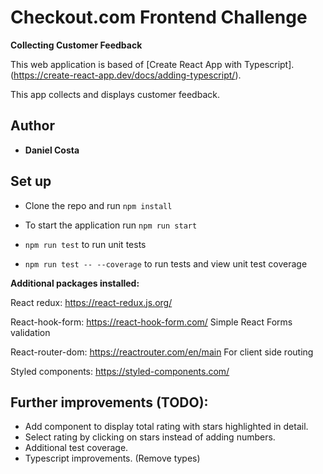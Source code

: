 
# Checkout.com Frontend Challenge

**Collecting Customer Feedback**

This web application is based of [Create React App with Typescript].(https://create-react-app.dev/docs/adding-typescript/).

This app collects and displays customer feedback.

## Author

* **Daniel Costa**

## Set up

- Clone the repo and run `npm install`
  
- To start the application run `npm run start`

-  `npm run test` to run unit tests

-  `npm run test -- --coverage` to run tests and view unit test coverage  


**Additional packages installed:**

React redux: https://react-redux.js.org/

React-hook-form: https://react-hook-form.com/ 
Simple React Forms validation

React-router-dom: https://reactrouter.com/en/main 
For client side routing

Styled components: https://styled-components.com/

## Further improvements (TODO):
  
* Add component to display total rating with stars highlighted in detail.
* Select rating by clicking on stars instead of adding numbers.
* Additional test coverage.
* Typescript improvements. (Remove <any> types)
